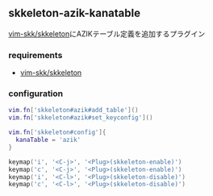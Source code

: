 ## skkeleton-azik-kanatable
[vim-skk/skkeleton](https://github.com/vim-skk/skkeleton)にAZIKテーブル定義を追加するプラグイン

### requirements
- [vim-skk/skkeleton](https://github.com/vim-skk/skkeleton)

### configuration
```lua
vim.fn['skkeleton#azik#add_table']()
vim.fn['skkeleton#azik#set_keyconfig']()

vim.fn['skkeleton#config']{
  kanaTable = 'azik'
}

keymap('i', '<C-j>', '<Plug>(skkeleton-enable)')
keymap('c', '<C-j>', '<Plug>(skkeleton-enable)')
keymap('i', '<C-l>', '<Plug>(skkeleton-disable)')
keymap('c', '<C-l>', '<Plug>(skkeleton-disable)')
```
